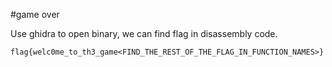 #game over

Use ghidra to open binary, we can find flag in disassembly code.
```
flag{welc0me_to_th3_game<FIND_THE_REST_OF_THE_FLAG_IN_FUNCTION_NAMES>}
```
